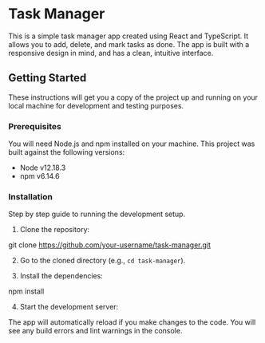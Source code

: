 # Task Manager

This is a simple task manager app created using React and TypeScript. It allows you to add, delete, and mark tasks as done. The app is built with a responsive design in mind, and has a clean, intuitive interface.

## Getting Started

These instructions will get you a copy of the project up and running on your local machine for development and testing purposes.

### Prerequisites

You will need Node.js and npm installed on your machine. This project was built against the following versions:

- Node v12.18.3
- npm v6.14.6

### Installation

Step by step guide to running the development setup.

1. Clone the repository: 

git clone https://github.com/your-username/task-manager.git

2. Go to the cloned directory (e.g., `cd task-manager`).

3. Install the dependencies:

npm install

4. Start the development server:


The app will automatically reload if you make changes to the code. You will see any build errors and lint warnings in the console.

